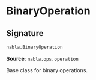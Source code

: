 # BinaryOperation

## Signature

```python
nabla.BinaryOperation
```

**Source**: `nabla.ops.operation`

Base class for binary operations.

